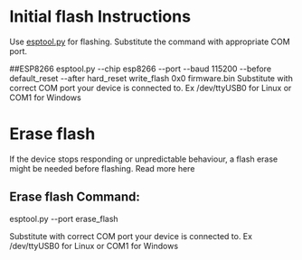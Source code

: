 # Initial flash Instructions

Use [esptool.py](https://github.com/espressif/esptool) for flashing. Substitute the command with appropriate COM port.

##ESP8266
esptool.py --chip esp8266 --port <port> --baud 115200 --before default_reset --after hard_reset write_flash 0x0 firmware.bin Substitute <port> with correct COM port your device is connected to. Ex /dev/ttyUSB0 for Linux or COM1 for Windows

# Erase flash
If the device stops responding or unpredictable behaviour, a flash erase might be needed before flashing. Read more here
  
## Erase flash Command:
esptool.py --port <port> erase_flash
  
Substitute <port> with correct COM port your device is connected to. Ex /dev/ttyUSB0 for Linux or COM1 for Windows
